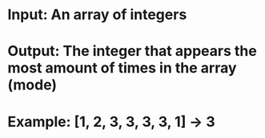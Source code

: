 # Input: An array of integers
# Output: The integer that appears the most amount of times in the array (mode)
#
#
#
# Example: [1, 2, 3, 3, 3, 3, 1] -> 3
